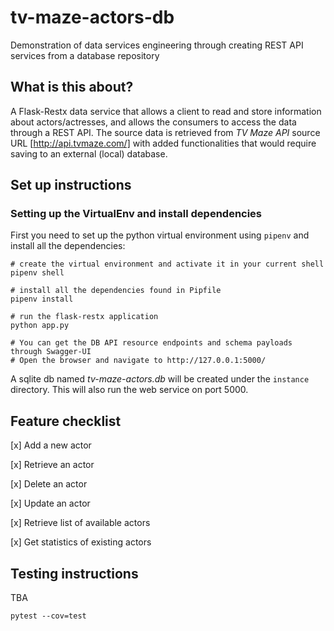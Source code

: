 # tv-maze-actors-db
Demonstration of data services engineering through creating REST API services from a database repository

## What is this about?
A Flask-Restx data service that allows a client to read and store information about actors/actresses, and allows the consumers to access the data through a REST API. The source data is retrieved from *TV Maze API* source URL [http://api.tvmaze.com/] with added functionalities that would require saving to an external (local) database.

## Set up instructions
### Setting up the VirtualEnv and install dependencies
First you need to set up the python virtual environment using `pipenv` and install all the dependencies:
```
# create the virtual environment and activate it in your current shell
pipenv shell

# install all the dependencies found in Pipfile
pipenv install

# run the flask-restx application
python app.py

# You can get the DB API resource endpoints and schema payloads through Swagger-UI
# Open the browser and navigate to http://127.0.0.1:5000/
```
A sqlite db named *tv-maze-actors.db* will be created under the `instance` directory. This will also run the web service on port 5000.

## Feature checklist
[x] Add a new actor

[x] Retrieve an actor

[x] Delete an actor

[x] Update an actor

[x] Retrieve list of available actors

[x] Get statistics of existing actors


## Testing instructions
TBA
```
pytest --cov=test  
```
